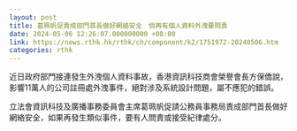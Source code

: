 ```yaml
---
layout: post
title: 葛珮帆促責成部門首長做好網絡安全　倘再有個人資料外洩要問責
date: 2024-05-06 12:26:07.000000000 +08:00
link: https://news.rthk.hk/rthk/ch/component/k2/1751972-20240506.htm
categories: rthk
---
```


近日政府部門接連發生外洩個人資料事故，香港資訊科技商會榮譽會長方保僑說，影響11萬人的公司註冊處外洩事件，絕對涉及系統設計問題，屬不應犯的錯誤。

立法會資訊科技及廣播事務委員會主席葛珮帆促請公務員事務局責成部門首長做好網絡安全，如果再發生類似事件，要有人問責或接受紀律處分。
